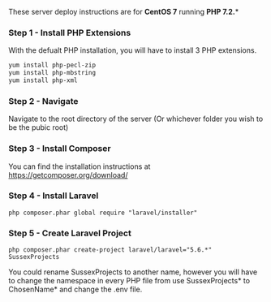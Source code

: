 These server deploy instructions are for **CentOS 7** running **PHP 7.2.***

### Step 1 - Install PHP Extensions
With the defualt PHP installation, you will have to install 3 PHP extensions.

```bash
yum install php-pecl-zip
yum install php-mbstring
yum install php-xml
```

### Step 2 - Navigate
Navigate to the root directory of the server (Or whichever folder you wish to be the pubic root)

### Step 3 - Install Composer
You can find the installation instructions at https://getcomposer.org/download/

### Step 4 - Install Laravel
`php composer.phar global require "laravel/installer"`

### Step 5 - Create Laravel Project
`php composer.phar create-project laravel/laravel="5.6.*" SussexProjects`

You could rename SussexProjects to another name, 
however you will have to change the namespace in every PHP file from use SussexProjects\* to ChosenName\* and change the .env file.
